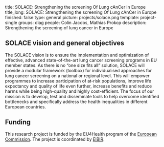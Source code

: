 title: SOLACE: Strengthening the screening Of Lung cAnCer in Europe
title_long: SOLACE: Strengthening the screening Of Lung cAnCer in Europe
finished: false
type: general
picture: projects/solace.png
template: project-single
groups: diag
people: Colin Jacobs, Mathias Prokop
description: Strengthening the screening of lung cancer in Europe

## SOLACE vision and general objectives
The SOLACE vision is to ensure the implementation and optimization of effective, advanced state-of-the-art lung cancer screening programs in EU member states. As there is no “one size fits all” solution, SOLACE will provide a modular framework (toolbox) for individualised approaches for lung cancer screening on a national or regional level. This will empower programmes to increase participation of at-risk populations, improve life expectancy and quality of life even further, increase benefits and reduce harms while being high-quality and highly cost-efficient. The focus of our mission is to develop, test and disseminate tools to help overcome identified bottlenecks and specifically address the health inequalities in different European countries.


## Funding
This research project is funded by the EU4Health program of the [European Commission](https://commission.europa.eu/index_en). The project is coordinated by [EIBIR](https://www.eibir.org/).
